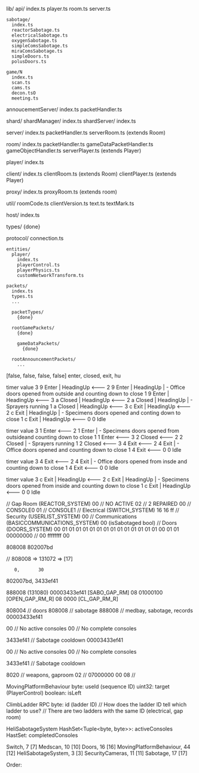 lib/
  api/
    index.ts
    player.ts
    room.ts
    server.ts

    sabotage/
      index.ts
      reactorSabotage.ts
      electricalSabotage.ts
      oxygenSabotage.ts
      simpleComsSabotage.ts
      miraComsSabotage.ts
      simpleDoors.ts
      polusDoors.ts

    game/N
      index.ts
      scan.ts
      cams.ts
      decon.tsO
      meeting.ts

  annoucementServer/
    index.ts
    packetHandler.ts

  shard/
    shardManager/
      index.ts
    shardServer/
      index.ts

  server/
    index.ts
    packetHandler.ts
    serverRoom.ts (extends Room)

  room/
    index.ts
    packetHandler.ts
    gameDataPacketHandler.ts
    gameObjectHandler.ts
    serverPlayer.ts (extends Player)

  player/
    index.ts

  client/
    index.ts
    clientRoom.ts (extends Room)
    clientPlayer.ts (extends Player)

  proxy/
    index.ts
    proxyRoom.ts (extends room)

  util/
    roomCode.ts
    clientVersion.ts
    text.ts
    textMark.ts

  host/
    index.ts

  types/
    {done}

  protocol/
    connection.ts

    entities/
      player/
        index.ts
        playerControl.ts
        playerPhysics.ts
        customNetworkTransform.ts

    packets/
      index.ts
      types.ts
      ...

      packetTypes/
        {done}

      rootGamePackets/
        {done}

        gameDataPackets/
          {done}

      rootAnnouncementPackets/
        ...

[false, false, false, false] enter, closed, exit, hu




timer    value
3        9          Enter  | HeadingUp    <---
2        9          Enter  | HeadingUp       | - Office doors opened from outside and counting down to close
1        9          Enter  | HeadingUp    <---
3        a          Closed | HeadingUp    <---
2        a          Closed | HeadingUp       | - Sprayers running
1        a          Closed | HeadingUp    <---
3        c          Exit   | HeadingUp    <---
2        c          Exit   | HeadingUp       | - Specimens doors opened and conting down to close
1        c          Exit   | HeadingUp    <---
0        0          Idle


timer    value
3        1          Enter     <---
2        1          Enter        | - Specimens doors opened from outsideand counting down to close
1        1          Enter     <---
3        2          Closed    <---
2        2          Closed       | - Sprayers running
1        2          Closed    <---
3        4          Exit      <---
2        4          Exit         | - Office doors opened and counting down to close
1        4          Exit      <---
0        0          Idle


timer    value
3        4          Exit      <---
2        4          Exit         | - Office doors opened from insde and counting down to close
1        4          Exit      <---
0        0          Idle


timer    value
3        c          Exit | HeadingUp      <---
2        c          Exit | HeadingUp         | - Specimens doors opened from inside and counting down to close
1        c          Exit | HeadingUp      <---
0        0          Idle







// Gap Room (REACTOR_SYSTEM)
  00 // NO ACTIVE
  02 // 2 REPAIRED
    00 // CONSOLE0
    01 // CONSOLE1
// Electrical (SWITCH_SYSTEM)
  16 16 ff
// Security (USERLIST_SYSTEM)
  00
// Communications (BASICCOMMUNICATIONS_SYSTEM)
  00 (isSabotaged bool)
// Doors (DOORS_SYSTEM)
  00
    01 01 01 01 01 01 01 01 01 01 01 01 01 01 00 01 01
00000000
// 
00
ffffffff
00


808008 802007bd

// 808008  =>  131072  =>  [17]

       0,       30
802007bd, 3433ef41

888008 (131080)
  00003433ef41 [SABO_GAP_RM]
08
  01000100 [OPEN_GAP_RM_R]
08
  0000 [CL_GAP_RM_R]

808004 // doors
808008 // sabotage
888008 // medbay, sabotage, records
  00003433ef41

  00 // No active consoles
  00 // No complete consoles

  3433ef41 // Sabotage cooldown
  00003433ef41

  00 // No active consoles
  00 // No complete consoles

  3433ef41 // Sabotage cooldown

8020 // weapons, gaproom
  02 // 
  07000000
  00
08 // 


MovingPlatformBehaviour
  byte: useId (sequence ID)
  uint32: target (PlayerControl)
  boolean: isLeft

ClimbLadder RPC
  byte: id (ladder ID)
  // How does the ladder ID tell which ladder to use?
  // There are two ladders with the same ID (electrical, gap room)

HeliSabotageSystem
  HashSet<Tuple<byte, byte>>: activeConsoles
  HastSet<byte>: completedConsoles

Switch, 7 [7]
Medscan, 10 [10]
Doors, 16 [16]
MovingPlatformBehaviour, 44 [12]
HeliSabotageSystem, 3 [3]
SecurityCameras, 11 [11]
Sabotage, 17 [17]

Order:

